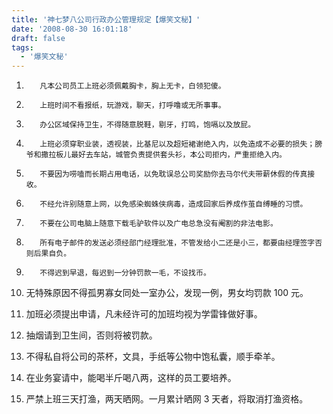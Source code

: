 ```yaml
---
title: '神七梦八公司行政办公管理规定【爆笑文秘】'
date: '2008-08-30 16:01:18'
draft: false
tags:
  - '爆笑文秘'
---
```


1.        凡本公司员工上班必须佩戴胸卡，胸上无卡，白领犯傻。

2.        上班时间不看报纸，玩游戏，聊天，打呼噜或无所事事。

3.        办公区域保持卫生，不得随意脱鞋，剔牙，打鸣，饱嗝以及放屁。

4.        上班必须穿职业装，透视装，比基尼以及超短裙谢绝入内，以免造成不必要的损失；膀爷和撒拉板儿最好去车站，城管负责提供套头衫，本公司拒内，严重拒绝入内。

5.        不要因为唠嗑而长期占用电话，以免耽误总公司奖励你去马尔代夫带薪休假的传真接收。

6.        不经允许别随意上网，以免感染蜘蛛侠病毒，造成回家后养成作茧自缚睡的习惯。

7.        不要在公司电脑上随意下载毛驴软件以及广电总急没有阉割的非法电影。

8.        所有电子邮件的发送必须经部门经理批准，不管发给小二还是小三，都要由经理签字否则后果自负。

9.        不得迟到早退，每迟到一分钟罚款一毛，不设找币。

10. 无特殊原因不得孤男寡女同处一室办公，发现一例，男女均罚款 100 元。

11. 加班必须提出申请，凡未经许可的加班均视为学雷锋做好事。

12. 抽烟请到卫生间，否则将被罚款。

13. 不得私自将公司的茶杯，文具，手纸等公物中饱私囊，顺手牵羊。

14. 在业务宴请中，能喝半斤喝八两，这样的员工要培养。

15. 严禁上班三天打渔，两天晒网。一月累计晒网 3 天者，将取消打渔资格。
